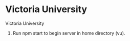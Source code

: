# Victoria University
 Victoria University
 

 1. Run npm start to begin server in home directory (vu).
